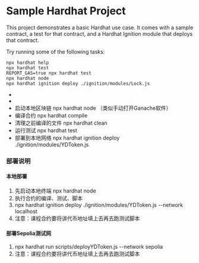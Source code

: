 # Sample Hardhat Project

This project demonstrates a basic Hardhat use case. It comes with a sample contract, a test for that contract, and a Hardhat Ignition module that deploys that contract.

Try running some of the following tasks:

```shell
npx hardhat help
npx hardhat test
REPORT_GAS=true npx hardhat test
npx hardhat node
npx hardhat ignition deploy ./ignition/modules/Lock.js
```

*
*
* 启动本地区块链 npx hardhat node （类似手动打开Ganache软件）
* 编译合约  npx hardhat compile
* 清理之前编译的文件 npx hardhat clean
* 运行测试  npx hardhat test
* 部署到本地网络  npx hardhat ignition deploy  ./ignition/modules/YDToken.js

### 部署说明

#### 本地部署

1. 先启动本地终端  npx hardhat node
2. 执行合约的编译、测试、脚本
3. npx hardhat ignition deploy  ./ignition/modules/YDToken.js --network localhost
4. 注意：课程合约要将讲代币地址填上去再去跑测试脚本

#### 部署Sepolia测试网

1. npx hardhat run scripts/deployYDToken.js --network sepolia
2. 注意：课程合约要将讲代币地址填上去再去跑测试脚本
